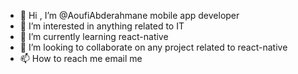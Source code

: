 - 👋 Hi , I’m @AoufiAbderahmane mobile app developer
- 👀 I’m interested in anything related to IT
- 🌱 I’m currently learning react-native
- 💞️ I’m looking to collaborate on any project related to react-native
- 📫 How to reach me email me
<!---
AoufiAbderahmane/AoufiAbderahmane is a ✨ special ✨ repository because its `README.md` (this file) appears on your GitHub profile.
You can click the Preview link to take a look at your changes.
--->
